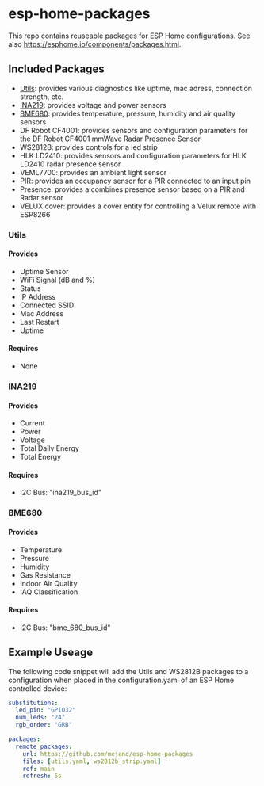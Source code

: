 # esp-home-packages
This repo contains reuseable packages for ESP Home configurations. See also https://esphome.io/components/packages.html.

## Included Packages
- [Utils](#Utils): provides various diagnostics like uptime, mac adress, connection strength, etc.
- [INA219](#INA219): provides voltage and power sensors
- [BME680](#BME680): provides temperature, pressure, humidity and air quality sensors
- DF Robot CF4001: provides sensors and configuration parameters for the DF Robot CF4001 mmWave Radar Presence Sensor
- WS2812B: provides controls for a led strip
- HLK LD2410: provides sensors and configuration parameters for HLK LD2410 radar presence sensor
- VEML7700: provides an ambient light sensor
- PIR: provides an occupancy sensor for a PIR connected to an input pin
- Presence: provides a combines presence sensor based on a PIR and Radar sensor
- VELUX cover: provides a cover entity for controlling a Velux remote with ESP8266

### Utils
#### Provides
- Uptime Sensor
- WiFi Signal (dB and %)
- Status
- IP Address
- Connected SSID
- Mac Address
- Last Restart
- Uptime

#### Requires
- None

### INA219
#### Provides
- Current
- Power
- Voltage
- Total Daily Energy
- Total Energy

#### Requires
- I2C Bus: "ina219_bus_id"

### BME680
#### Provides
- Temperature
- Pressure
- Humidity
- Gas Resistance
- Indoor Air Quality
- IAQ Classification

#### Requires
- I2C Bus: "bme_680_bus_id"

## Example Useage
The following code snippet will add the Utils and WS2812B packages to a configuration when placed in the configuration.yaml of an ESP Home controlled device:

```yaml
substitutions:
  led_pin: "GPIO32"
  num_leds: "24"
  rgb_order: "GRB"

packages:
  remote_packages:
    url: https://github.com/mejand/esp-home-packages
    files: [utils.yaml, ws2812b_strip.yaml]
    ref: main
    refresh: 5s
```
